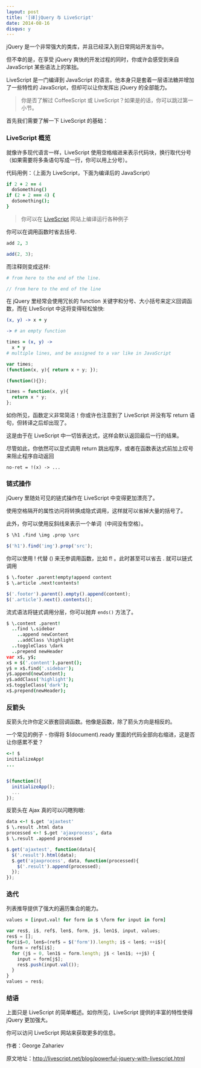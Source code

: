 ```yaml
---
layout: post
title: '[译]jQuery 与 LiveScript'
date: 2014-08-16
disqus: y
---
```


jQuery 是一个非常强大的类库，并且已经深入到日常网站开发当中。

但不幸的是，在享受 jQuery 爽快的开发过程的同时，你或许会感受到来自 JavaScript 某些语法上的笨拙。

LiveScript 是一门编译到 JavaScript 的语言。他本身只是套着一层语法糖并增加了一些特性的 JavaScript，但却可以让你发挥出 jQuery 的全部能力。

> 你是否了解过 CoffeeScript 或 LiveScript？如果是的话，你可以跳过第一小节。

首先我们需要了解一下 LiveScript 的基础：

### LiveScript 概览

就像许多现代语言一样，LiveScript 使用空格缩进来表示代码块，换行取代分号（如果需要将多条语句写成一行，你可以用上分号）。

代码用例：（上面为 LiveScript，下面为编译后的 JavaScript）

```coffeescript
if 2 + 2 == 4
  doSomething()
if (2 + 2 === 4) {
  doSomething();
}
```

> 你可以在 [LiveScript](http://gkz.github.com/LiveScript/) 网站上编译运行各种例子

你可以在调用函数时省去括号.

```coffeescript
add 2, 3
```

```javascript
add(2, 3);
```

而注释则变成这样:

```coffeescript
# from here to the end of the line.
```

```javascript
// from here to the end of the line
```
在 jQuery 里经常会使用冗长的 function 关键字和分号、大小括号来定义回调函数，而在 LIveScript 中这将变得轻松愉快:

```coffeescript
(x, y) -> x + y

-> # an empty function

times = (x, y) ->
  x * y
# multiple lines, and be assigned to a var like in JavaScript
```

```javascript
var times;
(function(x, y){ return x + y; });

(function(){});

times = function(x, y){
  return x * y;
};
```
如你所见，函数定义非常简洁！你或许也注意到了 LiveScript 并没有写 return 语句，但转译之后却出现了。

这是由于在 LiveScript 中一切皆表达式，这样会默认返回最后一行的结果。

尽管如此，你依然可以显式调用 return 跳出程序，或者在函数表达式前加上叹号来阻止程序自动返回

`no-ret = !(x) -> ...`

### 链式操作

jQuery 里随处可见的链式操作在 LiveScript 中变得更加漂亮了。

使用空格隔开的属性访问将转换成隐式调用，这样就可以省掉大量的括号了。

此外，你可以使用反斜线来表示一个单词（中间没有空格）。


```coffeescript
$ \h1 .find \img .prop \src
```

```javascript
$('h1').find('img').prop('src');
```
你可以使用 ! 代替 () 来无参调用函数，比如 f! 。此时甚至可以省去 . 就可以链式调用

```coffeescript
$ \.footer .parent!empty!append content
$ \.article .next!contents!
```

```javascript
$('.footer').parent().empty().append(content);
$('.article').next().contents();
```

流式语法将链式调用分层，你可以抛弃 `ends()` 方法了。

```coffeescript
$ \.content .parent!
  ..find \.sidebar
    ..append newContent
    ..addClass \highlight
  ..toggleClass \dark
  ..prepend newHeader
var x$, y$;
x$ = $('.content').parent();
y$ = x$.find('.sidebar');
y$.append(newContent);
y$.addClass('highlight');
x$.toggleClass('dark');
x$.prepend(newHeader);
```

### 反箭头

反箭头允许你定义嵌套回调函数。他像是函数，除了箭头方向是相反的。

一个常见的例子 - 你得将 $(document).ready 里面的代码全部向右缩进，这是否让你感累不爱？

```coffeescript
<-! $
initializeApp!
...
```

```javascript

$(function(){
  initializeApp();
  ...
});
```

反箭头在 Ajax 真的可以闪瞎狗眼:

```coffeescript
data <-! $.get 'ajaxtest'
$ \.result .html data
processed <-! $.get 'ajaxprocess', data
$ \.result .append processed
```

```javascript
$.get('ajaxtest', function(data){
  $('.result').html(data);
  $.get('ajaxprocess', data, function(processed){
    $('.result').append(processed);
  });
});
```

### 迭代

列表推导提供了强大的遍历集合的能力。

```coffeescript
values = [input.val! for form in $ \form for input in form]
```

```javascript
var res$, i$, ref$, len$, form, j$, len1$, input, values;
res$ = [];
for(i$=0, len$=(ref$ = $('form')).length; i$ < len$; ++i$){
  form = ref$[i$];
  for (j$ = 0, len1$ = form.length; j$ < len1$; ++j$) {
    input = form[j$];
    res$.push(input.val());
  }
}
values = res$;
```

### 结语

上面只是 LiveScript 的简单概述。如你所见，LiveScript 提供的丰富的特性使得 jQuery 更加强大。

你可以访问 LiveScript 网站来获取更多的信息。



作者：George Zahariev

原文地址：http://livescript.net/blog/powerful-jquery-with-livescript.html